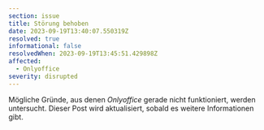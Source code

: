 ```yaml
---
section: issue
title: Störung behoben
date: 2023-09-19T13:40:07.550319Z
resolved: true
informational: false
resolvedWhen: 2023-09-19T13:45:51.429898Z
affected:
  - Onlyoffice
severity: disrupted
---
```

Mögliche Gründe, aus denen *Onlyoffice* gerade nicht funktioniert, werden untersucht. Dieser Post wird aktualisiert, sobald es weitere Informationen gibt.

        